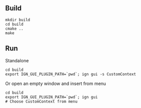## Build

    mkdir build
    cd build
    cmake ..
    make

## Run

Standalone

    cd build
    export IGN_GUI_PLUGIN_PATH=`pwd`; ign gui -s CustomContext

Or open an empty window and insert from menu

    cd build
    export IGN_GUI_PLUGIN_PATH=`pwd`; ign gui
    # Choose CustomContext from menu

